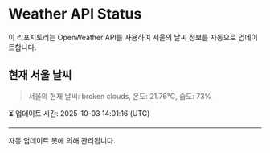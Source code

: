 
# Weather API Status

이 리포지토리는 OpenWeather API를 사용하여 서울의 날씨 정보를 자동으로 업데이트합니다.

## 현재 서울 날씨
> 서울의 현재 날씨: broken clouds, 온도: 21.76°C, 습도: 73%

⏳ 업데이트 시간: 2025-10-03 14:01:16 (UTC)

---
자동 업데이트 봇에 의해 관리됩니다.
